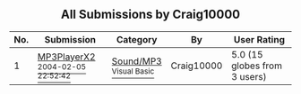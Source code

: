 ﻿<div align="center">

## All Submissions by Craig10000

</div>

No.  | Submission | Category | By   | User Rating
---- | ---------- | -------- | ---- | -----------
1 | [MP3PlayerX2<br /><sup>2004-02-05 22:52:42</sup>](https://github.com/Planet-Source-Code/craig10000-mp3playerx2__1-51559) | [Sound/MP3<br /><sup>Visual Basic</sup>](../ByCategory/sound-mp3__1-45.md) | Craig10000 | 5.0 (15 globes from 3 users)
